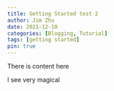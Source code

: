 ```yaml
---
title: Getting Started test 2
author: Jim Zhu
date: 2021-12-10
categories: [Blogging, Tutorial]
tags: [getting started]
pin: true
---
```


There is content here



I see very magical
